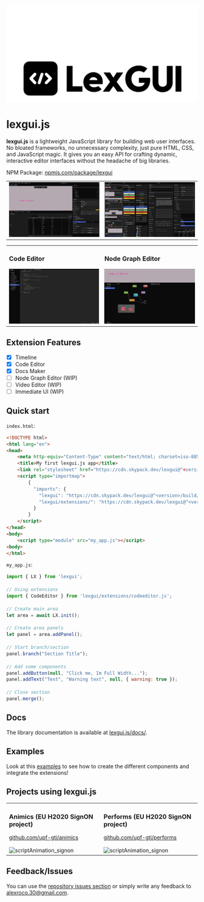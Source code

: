 ![logo](./images/icon_dark.png#gh-dark-mode-only)
![logo](./images/icon_light.png#gh-light-mode-only)

# lexgui.js

**lexgui.js** is a lightweight JavaScript library for building web user interfaces. No bloated frameworks, no unnecessary complexity, just pure HTML, CSS, and JavaScript magic. It gives you an easy API for crafting dynamic, interactive editor interfaces without the headache of big libraries.

NPM Package: [npmjs.com/package/lexgui](https://www.npmjs.com/package/lexgui)

<table>
  <tr>
    <td valign="top"><img src="data/Screenshot_Editor.png"/></td>
    <td valign="top"><img src="data/Screenshot_Examples.png"/></td>
  </tr>
</table>

<table>
  <tr>
    <td valign="top"><h3>Code Editor</h3><img src="data/Screenshot_Code.png"/></td>
    <td valign="top"><h3>Node Graph Editor</h3><img src="data/Screenshot_Graph.png"/></td>
  </tr>
</table>

## Extension Features

- [x] Timeline
- [x] Code Editor
- [x] Docs Maker
- [ ] Node Graph Editor (WIP)
- [ ] Video Editor (WIP)
- [ ] Immediate UI (WIP)

## Quick start

`index.html`:

```html
<!DOCTYPE html>
<html lang="en">
<head>
    <meta http-equiv="Content-Type" content="text/html; charset=iso-8859-1" />
    <title>My first lexgui.js app</title>
    <link rel="stylesheet" href="https://cdn.skypack.dev/lexgui@^<version>/build/lexgui.css">
    <script type="importmap">
        {
          "imports": {
            "lexgui": "https://cdn.skypack.dev/lexgui@^<version>/build/lexgui.module.js",
            "lexgui/extensions/": "https://cdn.skypack.dev/lexgui@^<version>/build/extensions/"
          }
        }
    </script>
</head>
<body>
	<script type="module" src="my_app.js"></script>
<body>
</html>
```

`my_app.js`:

```js
import { LX } from 'lexgui';

// Using extensions
import { CodeEditor } from 'lexgui/extensions/codeeditor.js';

// Create main area
let area = await LX.init();

// Create area panels
let panel = area.addPanel();

// Start branch/section
panel.branch("Section Title");

// Add some components
panel.addButton(null, "Click me, Im Full Width...");
panel.addText("Text", "Warning text", null, { warning: true });

// Close section
panel.merge();
```

## Docs

The library documentation is available at [lexgui.js/docs/](https://jxarco.github.io/lexgui.js/docs/). 

## Examples

Look at this [examples](https://jxarco.github.io/lexgui.js/examples/) to see how to create the different components and integrate the extensions!

## Projects using lexgui.js

<table>
  <tr>
    <td valign="top"><h3>Animics (EU H2020 SignON project)</h3><a href="https://github.com/upf-gti/animics">github.com/upf-gti/animics</a><br><br><img src="data/scriptAnimation_signon.png" alt="scriptAnimation_signon"/></td>
    <td valign="top"><h3>Performs (EU H2020 SignON project)</h3><a href="https://github.com/upf-gti/performs">github.com/upf-gti/performs</a><br><br><img src="data/realizer_signon.png" alt="scriptAnimation_signon"/></td>
  </tr>
</table>

## Feedback/Issues

You can use the [repository issues section](https://github.com/jxarco/lexgui.js/issues) or simply write any feedback to alexroco.30@gmail.com.
